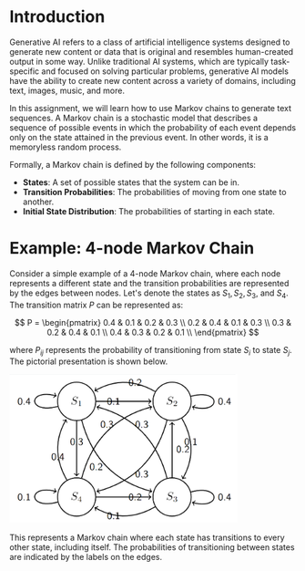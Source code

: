 # Introduction
Generative AI refers to a class of artificial intelligence systems designed to generate new content or data that is original and resembles human-created output in some way. Unlike traditional AI systems, which are typically task-specific and focused on solving particular problems, generative AI models have the ability to create new content across a variety of domains, including text, images, music, and more.

In this assignment, we will learn how to use Markov chains to generate text sequences. A Markov chain is a stochastic model that describes a sequence of possible events in which the probability of each event depends only on the state attained in the previous event. In other words, it is a memoryless random process.

Formally, a Markov chain is defined by the following components:

- **States**: A set of possible states that the system can be in.
- **Transition Probabilities**: The probabilities of moving from one state to another.
- **Initial State Distribution**: The probabilities of starting in each state.

# Example: 4-node Markov Chain
Consider a simple example of a 4-node Markov chain, where each node represents a different state and the transition probabilities are represented by the edges between nodes. Let's denote the states as $S_1, S_2, S_3,$ and $S_4$. The transition matrix $P$ can be represented as:

$$
P = \begin{pmatrix}
0.4 & 0.1 & 0.2 & 0.3 \\
0.2 & 0.4 & 0.1 & 0.3 \\
0.3 & 0.2 & 0.4 & 0.1 \\
0.4 & 0.3 & 0.2 & 0.1 \\
\end{pmatrix}
$$

where $P_{ij}$ represents the probability of transitioning from state $S_i$ to state $S_j$.  The pictorial presentation is shown below.

<img src="MC4.png" alt="MC4" width="400px">

This represents a Markov chain where each state has transitions to every other state, including itself. The probabilities of transitioning between states are indicated by the labels on the edges.
